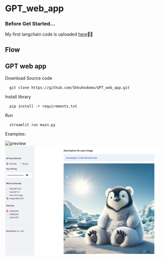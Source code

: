 # GPT_web_app
### Before Get Started...
My first langchain code is uploaded [here](https://github.com/Skkuhodomo/Chat-GPT-Anecdote-Maker)🦜🔗
## Flow




## GPT web app


Download Source code 
```
  git clone https://github.com/Skkuhodomo/GPT_web_app.git
```
</pre>

Install library
```
  pip install -r requirements.txt
```
Run
```
  streamlit run main.py
```
Examples:


![preview](/images/1.png)
![preview](/images/2.png)

